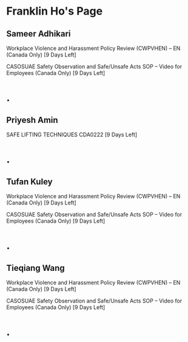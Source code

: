 Franklin Ho's Page
==================

Sameer Adhikari
---------------


Workplace Violence and Harassment Policy Review (CWPVHEN) – EN (Canada Only) [9 Days Left]


CASOSUAE Safety Observation and Safe/Unsafe Acts SOP – Video for Employees (Canada Only) [9 Days Left]

.
=

Priyesh Amin
------------


SAFE LIFTING TECHNIQUES CDA0222 [9 Days Left]

.
=

Tufan Kuley
-----------


Workplace Violence and Harassment Policy Review (CWPVHEN) – EN (Canada Only) [9 Days Left]


CASOSUAE Safety Observation and Safe/Unsafe Acts SOP – Video for Employees (Canada Only) [9 Days Left]

.
=

Tieqiang Wang
-------------


Workplace Violence and Harassment Policy Review (CWPVHEN) – EN (Canada Only) [9 Days Left]


CASOSUAE Safety Observation and Safe/Unsafe Acts SOP – Video for Employees (Canada Only) [9 Days Left]

.
=

